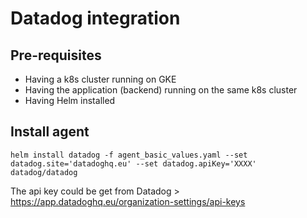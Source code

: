 # Datadog integration

## Pre-requisites
- Having a k8s cluster running on GKE
- Having the application (backend) running on the same k8s cluster
- Having Helm installed

## Install agent
```
helm install datadog -f agent_basic_values.yaml --set datadog.site='datadoghq.eu' --set datadog.apiKey='XXXX' datadog/datadog
```

The api key could be get from Datadog > https://app.datadoghq.eu/organization-settings/api-keys
